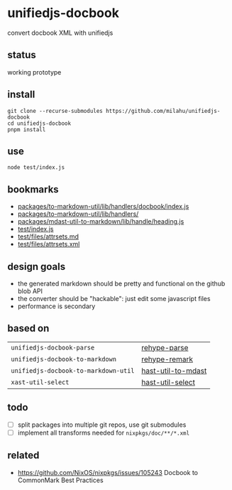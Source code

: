# unifiedjs-docbook

convert docbook XML with unifiedjs

## status

working prototype

## install

```
git clone --recurse-submodules https://github.com/milahu/unifiedjs-docbook
cd unifiedjs-docbook
pnpm install
```

## use

```
node test/index.js
```

## bookmarks

* [packages/to-markdown-util/lib/handlers/docbook/index.js](packages/to-markdown-util/lib/handlers/docbook/index.js)
* [packages/to-markdown-util/lib/handlers/](packages/to-markdown-util/lib/handlers/)
* [packages/mdast-util-to-markdown/lib/handle/heading.js](packages/mdast-util-to-markdown/lib/handle/heading.js)
* [test/index.js](test/index.js)
* [test/files/attrsets.md](test/files/attrsets.md)
* [test/files/attrsets.xml](test/files/attrsets.xml)

## design goals

* the generated markdown should be pretty and functional on the github blob API
* the converter should be "hackable": just edit some javascript files
* performance is secondary

## based on

| | |
| --- | --- |
| `unifiedjs-docbook-parse` | [rehype-parse](https://github.com/rehypejs/rehype/tree/main/packages/rehype-parse) |
| `unifiedjs-docbook-to-markdown` | [rehype-remark](https://github.com/rehypejs/rehype-remark) |
| `unifiedjs-docbook-to-markdown-util` | [hast-util-to-mdast](https://github.com/syntax-tree/hast-util-to-mdast) |
| `xast-util-select` | [hast-util-select](https://github.com/syntax-tree/hast-util-select) |

## todo

- [ ] split packages into multiple git repos, use git submodules
- [ ] implement all transforms needed for `nixpkgs/doc/**/*.xml`

## related

* https://github.com/NixOS/nixpkgs/issues/105243 Docbook to CommonMark Best Practices
